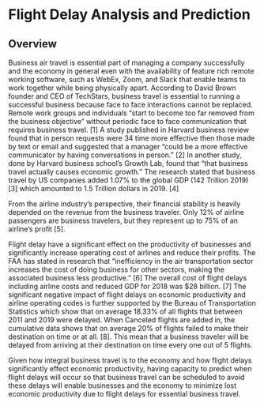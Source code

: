 # Flight Delay Analysis and Prediction

## Overview

Business air travel is essential part of managing a company successfully and the economy in general even with the availability of feature rich remote working software, such as WebEx, Zoom, and Slack that enable teams to work together while being physically apart. According to David Brown founder and CEO of  TechStars, business travel is essential to running a successful business because face to face interactions cannot be replaced. Remote work groups and individuals “start to become too far removed from the business objective” without periodic face to face communication that requires business travel. [1] A study published in Harvard business review found that in person requests were 34 time more effective then those made by text or email and suggested that a manager “could be a more effective communicator by having conversations in person.” [2] In another study, done by Harvard business school’s Growth Lab, found that “that business travel actually causes economic growth.” The research stated that business travel by US companies added 1.07% to the global GDP (142 Trillion 2019) [3] which amounted to 1.5 Trillion dollars in 2019. [4] 


From the airline industry’s perspective, their financial stability is heavily depended on the revenue from the business traveler. Only 12% of airline passengers are business travelers, but they represent up to 75% of an airline’s profit [5].


Flight delay have a significant effect on the productivity of businesses and significantly increase operating cost of airlines and reduce their profits. The FAA has stated in research that “inefficiency in the air transportation sector increases the cost of doing business for other sectors, making the associated business less productive.” [6] The overall cost of flight delays including airline costs and reduced GDP for 2018 was $28 billion. [7] The significant negative impact of flight delays on economic productivity and airline operating codes is further supported by the Bureau of Transportation Statistics which show that on average 18.33% of all flights that between 2011 and 2019 were delayed. When Canceled flights are added in, the cumulative data shows that on average 20% of flights failed to make their destination on time or at all. [8]. This mean that a business traveler will be delayed from arriving at their destination on time every one out of 5 flights.


Given how integral business travel is to the economy and how flight delays significantly effect economic productivity, having capacity to predict when flight delays will occur so that business travel can be scheduled to avoid these delays will enable businesses and the economy to minimize lost economic productivity due to flight delays for essential business travel. 


